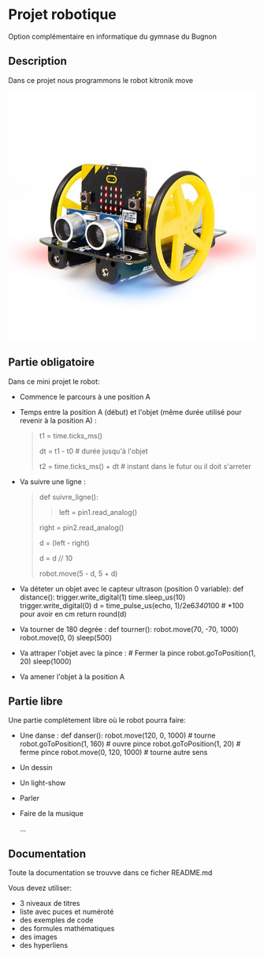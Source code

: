 # Projet robotique

Option complémentaire en informatique du gymnase du Bugnon

## Description

Dans ce projet nous programmons le robot kitronik move

![Kitronikmove](images/robot.jpg)

## Partie obligatoire

Dans ce mini projet le robot:

- Commence le parcours à une position A
- Temps entre la position A (début) et l'objet (même durée utilisé pour revenir à la position A) :
    >t1 = time.ticks_ms()
    >
    >dt = t1 - t0 # durée jusqu'à l'objet
    >
    >t2 = time.ticks_ms() + dt   # instant dans le futur ou il doit s'arreter
    >
  
- Va suivre une ligne :
  >def suivre_ligne():
  >
    >>left = pin1.read_analog()
  >  >
    >right = pin2.read_analog()
  >
    >d = (left - right)
  >
    >d = d // 10
  >
    >robot.move(5 - d, 5 + d)
  >
  
- Va déteter un objet avec le capteur ultrason (position 0 variable):
  def distance():
    trigger.write_digital(1)
    time.sleep_us(10)
    trigger.write_digital(0)
    d = time_pulse_us(echo, 1)/2e6*340*100 # *100 pour avoir en cm
    return round(d)
  
- Va tourner de 180 degrée :
  def tourner():
    robot.move(70, -70, 1000)
    robot.move(0, 0)
    sleep(500)
  
- Va attraper l'objet avec la pince :
              # Fermer la pince
            robot.goToPosition(1, 20)
            sleep(1000)
  
- Va amener l'objet à la position A

## Partie libre

Une partie complétement libre où le robot pourra faire:

- Une danse :
  def danser():
    robot.move(120, 0, 1000) # tourne
    robot.goToPosition(1, 160) # ouvre pince 
    robot.goToPosition(1, 20) # ferme pince
    robot.move(0, 120, 1000) # tourne autre sens
  
- Un dessin
- Un light-show
- Parler
- Faire de la musique

    ...

## Documentation

Toute la documentation se trouvve dans ce ficher README.md

Vous devez utiliser:

- 3 niveaux de titres
- liste avec puces et numéroté
- des exemples de code
- des formules mathématiques
- des images
- des hyperliens
